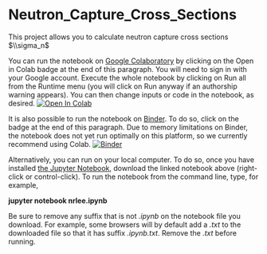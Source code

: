 # Neutron_Capture_Cross_Sections
This project allows you to calculate neutron capture cross sections $\\sigma_n$



You can run the notebook on [Google Colaboratory](https://colab.research.google.com) by clicking on the Open in Colab badge at the end of this paragraph.  You will need to sign in with your Google account.  Execute the whole notebook by clicking on Run all from the Runtime menu (you will click on Run anyway if an authorship warning appears).  You can then change inputs or code in the notebook, as desired. [![Open In Colab](https://colab.research.google.com/assets/colab-badge.svg)](https://colab.research.google.com/github/ndavila/Neutron_Capture_Cross_Sections/blob/main/neutron_capture_cross_section.ipynb)

It is also possible to run the notebook on [Binder](https://mybinder.org).  To do so, click on the badge at the end of this paragraph.  Due to memory limitations on Binder, the notebook does not yet run optimally on this platform, so we currently recommend using Colab. [![Binder](https://mybinder.org/badge_logo.svg)](https://mybinder.org/v2/gh/ndavila/Neutron_Capture_Cross_Sections/HEAD)

Alternatively, you can run on your local computer.  To do so, once you have installed [the Jupyter Notebook](https://jupyter.org), download the linked notebook above (right-click or control-click).  To run the notebook from the command line, type, for example,

**jupyter notebook nrlee.ipynb**

Be sure to remove any suffix that is not *.ipynb* on the notebook file you download.  For example, some browsers will by default add a *.txt* to the downloaded file so that it has suffix *.ipynb.txt*.  Remove the *.txt* before running.


